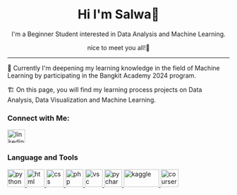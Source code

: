 <h1 align="center" class="heading-element" dir="auto">Hi I'm Salwa🌷</h1>

<p align="center">I'm a Beginner Student interested in Data Analysis and Machine Learning.</p>
<p align="center">nice to meet you all!👋</p>

---
🌱 Currently I'm deepening my learning knowledge in the field of Machine Learning by participating in the Bangkit Academy 2024 program.

🏗️ On this page, you will find my learning process projects on Data Analysis, Data Visualization and Machine Learning.

### Connect with Me:
<a href="https://www.linkedin.com/in/salwamadihah/" rel="nofollow">
  <img align="center" src="https://raw.githubusercontent.com/rahuldkjain/github-profile-readme-generator/master/src/images/icons/Social/linked-in-alt.svg" alt="linkedin.com/in/salwamadihah/" height="30" width="40" style="max-width: 100%;">
</a>

### Language and Tools
<a href="#" rel="nofollow">
  <img src="https://cdn3.iconfinder.com/data/icons/logos-and-brands-adobe/512/267_Python-512.png" alt="python" width="40" height="40" style="max-width: 100%;"> 
</a>
<a href="#" rel="nofollow">
  <img src="https://cdn0.iconfinder.com/data/icons/social-network-9/50/22-512.png" alt="html" width="40" height="40" style="max-width: 100%;"> 
</a>
<a href="#" rel="nofollow">
  <img src="https://cdn1.iconfinder.com/data/icons/social-media-logos-7/64/css-3-512.png" alt="css" width="40" height="40" style="max-width: 100%;"> 
</a>
<a href="#" rel="nofollow">
  <img src="https://cdn-icons-png.flaticon.com/512/5968/5968332.png" alt="php" width="40" height="40" style="max-width: 100%;"> 
</a>
<a href="https://code.visualstudio.com/" rel="nofollow">
  <img src="https://uxwing.com/wp-content/themes/uxwing/download/brands-and-social-media/visual-studio-code-icon.png" alt="vsc" width="40" height="40" style="max-width: 100%;"> 
</a>
<a href="https://www.jetbrains.com/pycharm/" rel="nofollow">
  <img src="https://static-00.iconduck.com/assets.00/jb-pycharm-icon-256x256-cn2wyqe6.png" alt="pycharm" width="40" height="40" style="max-width: 100%;"> 
</a>
<a href="https://www.kaggle.com/" rel="nofollow">
  <img src="https://upload.wikimedia.org/wikipedia/commons/7/7c/Kaggle_logo.png" alt="kaggle" width="80" height="40" style="max-width: 100%;"> 
</a>
<a href="https://www.coursera.org/" rel="nofollow">
  <img src="https://img.evbuc.com/https%3A%2F%2Fcdn.evbuc.com%2Fimages%2F208312709%2F704280774553%2F1%2Foriginal.20220106-110539?w=512&amp;auto=format%2Ccompress&amp;q=75&amp;sharp=10&amp;rect=0%2C0%2C512%2C512&amp;s=800f583d8d6a8da0176ba87df2405209" alt="coursera" width="40" height="40" style="max-width: 100%;"> 
</a>
